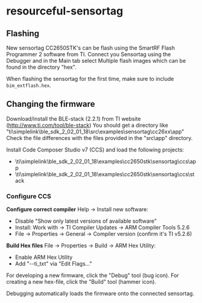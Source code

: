 # resourceful-sensortag

## Flashing
New sensortag CC2650STK's can be flash using the SmartRF Flash Programmer 2 software from TI.
Connect you Sensortag using the Debugger and in the Main tab select Multiple flash images which can be found in the directory "hex".

When flashing the sensortag for the first time, make sure to include `bim_extflash.hex`.

## Changing the firmware
Download/install the BLE-stack (2.2.1) from TI website (http://www.ti.com/tool/ble-stack)
You should get a directory like "ti\simplelink\ble_sdk_2_02_01_18\src\examples\sensortag\cc26xx\app"
Check the file differences with the files provided in the "src\app" directory.

Install Code Composer Studio v7 (CCS) and load the following projects:
- \ti\simplelink\ble_sdk_2_02_01_18\examples\cc2650stk\sensortag\ccs\app
- \ti\simplelink\ble_sdk_2_02_01_18\examples\cc2650stk\sensortag\ccs\stack

### Configure CCS

**Configure correct compiler**
Help -> Install new software:
 - Disable "Show only latest versions of available software"
 - Install: Work with -> TI Compiler Updates -> ARM Compiler Tools 5.2.6
 - File -> Properties -> General -> Compiler version (confirm it's TI v5.2.6)

**Build Hex files**
File -> Properties -> Build -> ARM Hex Utility:
 - Enable ARM Hex Utility
 - Add "--ti_txt" via "Edit Flags..."

For developing a new firmware, click the "Debug" tool (bug icon).
For creating a new hex-file, click the "Build" tool (hammer icon).

Debugging automatically loads the firmware onto the connected sensortag.
